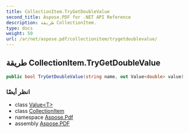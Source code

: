 ```yaml
---
title: CollectionItem.TryGetDoubleValue
second_title: Aspose.PDF for .NET API Reference
description: طريقة CollectionItem.
type: docs
weight: 50
url: /ar/net/aspose.pdf/collectionitem/trygetdoublevalue/
---
```

## طريقة CollectionItem.TryGetDoubleValue

```csharp
public bool TryGetDoubleValue(string name, out Value<double> value)
```

### انظر أيضًا

* class [Value&lt;T&gt;](../../collectionitem.value-1/)
* class [CollectionItem](../)
* namespace [Aspose.Pdf](../../../aspose.pdf/)
* assembly [Aspose.PDF](../../../)